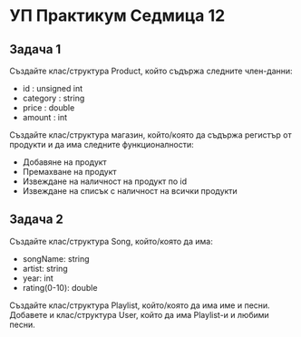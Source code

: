 <h1 id="уп-практикум-седмица-12">УП Практикум Седмица 12</h1>
<h2 id="задача-1">Задача 1</h2>
<p>Създайте клас/структура Product, който съдържа следните член-данни:</p>
<ul>
<li>id : unsigned int</li>
<li>category : string</li>
<li>price : double</li>
<li>amount : int</li>
</ul>
<p>Създайте клас/структура магазин, който/която да съдържа регистър от продукти и да има следните функционалности:</p>
<ul>
<li>Добавяне на продукт</li>
<li>Премахване на продукт</li>
<li>Извеждане на наличност на продукт по id</li>
<li>Извеждане на списък с наличност на всички продукти</li>
</ul>
<h2 id="задача-2">Задача 2</h2>
<p>Създайте клас/структура Song, който/която да има:</p>
<ul>
<li>songName: string</li>
<li>artist: string</li>
<li>year: int</li>
<li>rating(0-10): double</li>
</ul>
<p>Създайте клас/структура Playlist, който/която да има име и песни. Добавете и клас/структура User, който да има Playlist-и и любими песни.</p>

